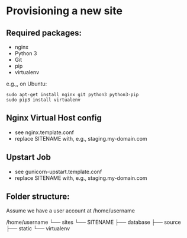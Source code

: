 Provisioning a new site
=======================

## Required packages:

* nginx
* Python 3
* Git
* pip
* virtualenv

e.g.,, on Ubuntu:

    sudo apt-get install nginx git python3 python3-pip
    sudo pip3 install virtualenv

## Nginx Virtual Host config

* see nginx.template.conf
* replace SITENAME with, e.g., staging.my-domain.com

## Upstart Job

* see gunicorn-upstart.template.conf
* replace SITENAME with, e.g., staging.my-domain.com

## Folder structure:
Assume we have a user account at /home/username

/home/username
└── sites
    └── SITENAME
        ├── database
        ├── source
        ├── static
        └── virtualenv
